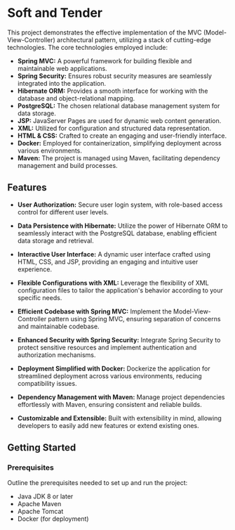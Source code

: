 # Soft and Tender

This project demonstrates the effective implementation of the MVC (Model-View-Controller) architectural pattern, utilizing a stack of cutting-edge technologies. The core technologies employed include:

- **Spring MVC:** A powerful framework for building flexible and maintainable web applications.
- **Spring Security:** Ensures robust security measures are seamlessly integrated into the application.
- **Hibernate ORM:** Provides a smooth interface for working with the database and object-relational mapping.
- **PostgreSQL:** The chosen relational database management system for data storage.
- **JSP:** JavaServer Pages are used for dynamic web content generation.
- **XML:** Utilized for configuration and structured data representation.
- **HTML & CSS:** Crafted to create an engaging and user-friendly interface.
- **Docker:** Employed for containerization, simplifying deployment across various environments.
- **Maven:** The project is managed using Maven, facilitating dependency management and build processes.

## Features

- **User Authorization:** Secure user login system, with role-based access control for different user levels.

- **Data Persistence with Hibernate:** Utilize the power of Hibernate ORM to seamlessly interact with the PostgreSQL database, enabling efficient data storage and retrieval.

- **Interactive User Interface:** A dynamic user interface crafted using HTML, CSS, and JSP, providing an engaging and intuitive user experience.

- **Flexible Configurations with XML:** Leverage the flexibility of XML configuration files to tailor the application's behavior according to your specific needs.

- **Efficient Codebase with Spring MVC:** Implement the Model-View-Controller pattern using Spring MVC, ensuring separation of concerns and maintainable codebase.

- **Enhanced Security with Spring Security:** Integrate Spring Security to protect sensitive resources and implement authentication and authorization mechanisms.

- **Deployment Simplified with Docker:** Dockerize the application for streamlined deployment across various environments, reducing compatibility issues.

- **Dependency Management with Maven:** Manage project dependencies effortlessly with Maven, ensuring consistent and reliable builds.

- **Customizable and Extensible:** Built with extensibility in mind, allowing developers to easily add new features or extend existing ones.

## Getting Started

### Prerequisites

Outline the prerequisites needed to set up and run the project:

- Java JDK 8 or later
- Apache Maven
- Apache Tomcat
- Docker (for deployment)
